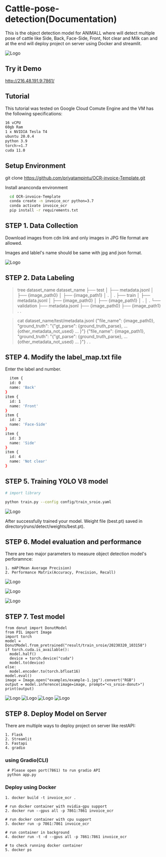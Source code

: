 # Cattle-pose-detection(Documentation)

This is the object detection model for ANIMALL where will detect multiple pose of cattle like Side, Back, Face-Side, Front, Not clear and Milk can and at the end will deploy project on server using Docker and streamlit.

![Logo](https://raw.githubusercontent.com/priyatampintu/OCR-invoice-Template/main/examples/invoice_demo.jpg) 
## Try it Demo

http://216.48.191.9:7861/


## Tutorial

This tutorial was tested on Google Cloud Comute Engine and the VM has the following specifications:

```bash
16 vCPU
60gb Ram
1 x NVIDIA Tesla T4
ubuntu 20.0.4
python 3.9
torch>=1.7
cuda 11.0
```
## Setup Environment 
git clone https://github.com/priyatampintu/OCR-invoice-Template.git

Install ananconda environment
```bash
  cd OCR-invoice-Template
  conda create -n invoice_ocr python=3.7
  conda activate invoice_ocr
  pip install -r requirements.txt
```
## STEP 1. Data Collection

Download images from cdn link and only images in JPG file format are allowed.

Images and lablel's name should be same with jpg and json format.

![Logo](https://raw.githubusercontent.com/priyatampintu/OCR-invoice-Template/main/examples/sample.jpg)

## STEP 2. Data Labeling

  > tree dataset_name
  dataset_name
  ├── test
  │   ├── metadata.jsonl
  │   ├── {image_path0}
  │   ├── {image_path1}
  │             .
  │             .
  ├── train
  │   ├── metadata.jsonl
  │   ├── {image_path0}
  │   ├── {image_path1}
  │             .
  │             .
  └── validation
      ├── metadata.jsonl
      ├── {image_path0}
      ├── {image_path1}
              .
              .

  > cat dataset_name/test/metadata.jsonl
  {"file_name": {image_path0}, "ground_truth": "{\"gt_parse\": {ground_truth_parse}, ... {other_metadata_not_used} ... }"}
  {"file_name": {image_path1}, "ground_truth": "{\"gt_parse\": {ground_truth_parse}, ... {other_metadata_not_used} ... }"}
     .
     .


## STEP 4. Modify the label_map.txt file

Enter the label and number.

```bash
  item {
  id: 0
  name: 'Back'
}
item {
  id: 1
  name: 'Front'
}
item {
  id: 2
  name: 'Face-Side'
}
item {
  id: 3
  name: 'Side'
}
item {
  id: 4
  name: 'Not clear'
}
```

## STEP 5. Training YOLO V8 model

```bash
# import library

python train.py --config config/train_sroie.yaml
```

![Logo](https://raw.githubusercontent.com/priyatampintu/OCR-invoice-Template/main/examples/training_0cr.jpg)

After successfully trained your model. Weight file (best.pt) saved in directory(runs/detect/weights/best.pt).

## STEP 6. Model evaluation and performance
There are two major parameters to measure object detection model's perforamnce:

    1. mAP(Mean Average Precision)
    2. Performance Matrix(Accuracy, Precision, Recall)

![Logo](https://raw.githubusercontent.com/priyatampintu/image-clssification-shirtsandtshrts/master/examples/confusion_matrix.png)

![Logo](https://raw.githubusercontent.com/priyatampintu/image-clssification-shirtsandtshrts/master/examples/results.png)

![Logo](https://raw.githubusercontent.com/priyatampintu/image-clssification-shirtsandtshrts/master/examples/R_curve.png)

## STEP 7. Test model

    from donut import DonutModel
    from PIL import Image
    import torch
    model = DonutModel.from_pretrained("result/train_sroie/20230320_103158")
    if torch.cuda.is_available():
      model.half()
      device = torch.device("cuda")
      model.to(device)
    else:
      model.encoder.to(torch.bfloat16)
    model.eval()
    image = Image.open("examples/example-1.jpg").convert("RGB")
    output = model.inference(image=image, prompt="<s_sroie-donut>")
    print(output)

![Logo](https://raw.githubusercontent.com/priyatampintu/OCR-invoice-Template/main/examples/result1.jpg)
![Logo](https://raw.githubusercontent.com/priyatampintu/OCR-invoice-Template/main/examples/result2.jpg)
![Logo](https://raw.githubusercontent.com/priyatampintu/OCR-invoice-Template/main/examples/result3.jpg)
![Logo](https://raw.githubusercontent.com/priyatampintu/OCR-invoice-Template/main/examples/result4.jpg)

## STEP 8. Deploy Model on Server 

There are multiple ways to deploy project on server like restAPI:

    1. Flask
    2. Streamlit 
    3. Fastapi
    4. gradio

### using Gradio(CLI)

     # Please open port(7861) to run gradio API
     python app.py


### Deploy using Docker 

    1. docker build -t invoice_ocr .

    # run docker container with nvidia-gpu support
    2. docker run --gpus all -p 7861:7861 invoice_ocr
    
    # run docker container with cpu support
    3. docker run -p 7861:7861 invoice_ocr

    # run container in background
    4. docker run -t -d --gpus all -p 7861:7861 invoice_ocr

    # to check running docker container
    5. docker ps 
